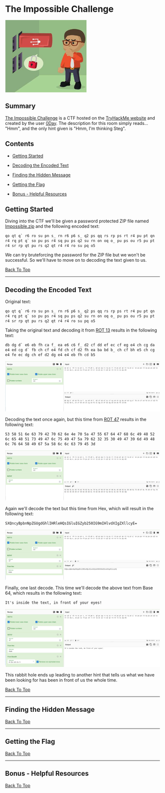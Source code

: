 # The Impossible Challenge

![The Impossible Challenge Room Image](./Assets/the-impossible-challenge.png "The Impossible Challenge Room Image")

## Summary

[The Impossible Challenge](https://tryhackme.com/room/theimpossiblechallenge "The Impossible Challenge CTF On TryHackMe") is a CTF hosted on the [TryHackMe website](https://tryhackme.com/ "TryHackMe Website") and created by the user [0Day](https://tryhackme.com/p/0day "0Day Profile On TryHackMe"). The description for this room simply reads... "Hmm", and the only hint given is "Hmm, I'm thinking Steg".

## Contents

* [Getting Started](#getting-started "Jump To Section")

* [Decoding the Encoded Text](#decoding-the-encoded-text "Jump To Section")

* [Finding the Hidden Message](#finding-the-hidden-message "Jump To Section")

* [Getting the Flag](#getting-the-flag "Jump To Section")

* [Bonus - Helpful Resources](#bonus---helpful-resources "Jump To Section")

## Getting Started

Diving into the CTF we'll be given a password protected ZIP file named [Impossible.zip](./Assets/Impossible.zip "Password Protected ZIP File Named Impossible.zip") and the following encoded text:

```
qo qt q` r6 ro su pn s_ rn r6 p6 s_ q2 ps qq rs rp ps rt r4 pu pt qn r4 rq pt q` so pu ps r4 sq pu ps q2 su rn on oq o_ pu ps ou r5 pu pt r4 sr rp qt pu rs q2 qt r4 r4 ro su pq o5
```

We can try bruteforcing the password for the ZIP file but we won't be successful. So we'll have to move on to decoding the text given to us.

[Back To Top](#the-impossible-challenge "Jump To Top")

---

## Decoding the Encoded Text

Original text:

```
qo qt q` r6 ro su pn s_ rn r6 p6 s_ q2 ps qq rs rp ps rt r4 pu pt qn r4 rq pt q` so pu ps r4 sq pu ps q2 su rn on oq o_ pu ps ou r5 pu pt r4 sr rp qt pu rs q2 qt r4 r4 ro su pq o5
```

Taking the original text and decoding it from [ROT 13](https://en.wikipedia.org/wiki/ROT13 "Wikipedia Entry For ROT13") results in the following text:

```
db dg d` e6 eb fh ca f_ ea e6 c6 f_ d2 cf dd ef ec cf eg e4 ch cg da e4 ed cg d` fb ch cf e4 fd ch cf d2 fh ea ba bd b_ ch cf bh e5 ch cg e4 fe ec dg ch ef d2 dg e4 e4 eb fh cd b5
```

![Encoded Text Decoded From ROT 13](./Assets/from-rot-13.png "Encoded Text Decoded From ROT 13")

Decoding the text once again, but this time from [ROT 47](https://en.wikipedia.org/wiki/ROT13#Variants "Wikipedia Entry For ROT 47") results in the following text:

```
53 58 51 6e 63 79 42 70 62 6e 4e 70 5a 47 55 67 64 47 68 6c 49 48 52 6c 65 48 51 73 49 47 6c 75 49 47 5a 79 62 32 35 30 49 47 39 6d 49 48 6c 76 64 58 49 67 5a 58 6c 6c 63 79 45 3d
```

![Encoded Text Decoded From ROT 47](./Assets/from-rot-47.png "Encoded Text Decoded From ROT 47")

Again we'll decode the text but this time from Hex, which will result in the following text:

```
SXQncyBpbnNpZGUgdGhlIHRleHQsIGluIGZyb250IG9mIHlvdXIgZXllcyE=
```

![Encoded Text Decoded From Hex](./Assets/from-hex.png "Encoded Text Decoded From Hex")

Finally, one last decode. This time we'll decode the above text from Base 64, which results in the following text:

```
It's inside the text, in front of your eyes!
```

![Encoded Text Decoded From Base 64](./Assets/from-base-64.png "Encoded Text Decoded From Base 64")

This rabbit hole ends up leading to another hint that tells us what we have been looking for has been in front of us the whole time.

[Back To Top](#the-impossible-challenge "Jump To Top")

---

## Finding the Hidden Message



[Back To Top](#the-impossible-challenge "Jump To Top")

---

## Getting the Flag



[Back To Top](#the-impossible-challenge "Jump To Top")

---

## Bonus - Helpful Resources



[Back To Top](#the-impossible-challenge "Jump To Top")
